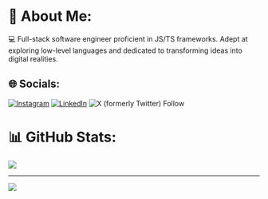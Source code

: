 # 💫 About Me:
💻 Full-stack software engineer proficient in JS/TS frameworks. Adept at exploring low-level languages and dedicated to transforming ideas into digital realities. 


## 🌐 Socials:
[![Instagram](https://img.shields.io/badge/Instagram-%23E4405F.svg?logo=Instagram&logoColor=white)](https://instagram.com/uru.exe) [![LinkedIn](https://img.shields.io/badge/LinkedIn-%230077B5.svg?logo=linkedin&logoColor=white)](https://www.linkedin.com/in/lukaurushadze/) ![X (formerly Twitter) Follow](https://img.shields.io/twitter/follow/code0a)

# 📊 GitHub Stats:
![](https://github-readme-streak-stats.herokuapp.com/?user=u2ru&theme=dark&hide_border=false)

---
[![](https://visitcount.itsvg.in/api?id=u2ru&icon=5&color=3)](https://visitcount.itsvg.in)
